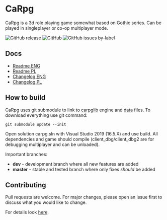 # CaRpg

CaRpg is a 3d role playing game somewhat based on Gothic series. Can be played in singleplayer or co-op multiplayer mode. 

![GitHub release](https://img.shields.io/github/release/Tomash667/carpg.svg) ![GitHub](https://img.shields.io/github/license/Tomash667/carpg.svg) ![GitHub issues by-label](https://img.shields.io/github/issues-raw/Tomash667/carpg/bug.svg?color=red&label=bugs)

## Docs

- [Readme ENG](https://github.com/Tomash667/carpg/blob/master/doc/readme_eng.txt)
- [Readme PL](https://github.com/Tomash667/carpg/blob/master/doc/readme.txt)
- [Changelog ENG](https://github.com/Tomash667/carpg/blob/master/doc/changelog_eng.txt)
- [Changelog PL](https://github.com/Tomash667/carpg/blob/master/doc/changelog.txt)

## How to build

CaRpg uses git submodule to link to [carpglib](https://github.com/Tomash667/carpglib) engine and [data](https://github.com/Tomash667/carpgdata) files. To download everything use git command:
```
git submodule update --init
```

Open solution carpg.sln with Visual Studio 2019 (16.5.X) and use build. All dependencies and game should compile (client_dbg/client_dbg2 are for debugging multiplayer and can be unloaded).

Important branches:
- **dev** - development branch where all new features are added
- **master** - stable and tested branch where only fixes *should* be added

## Contributing

Pull requests are welcome. For major changes, please open an issue first to discuss what you would like to change. 

For details look [here](https://github.com/Tomash667/carpg/blob/dev/CONTRIBUTING.md).
